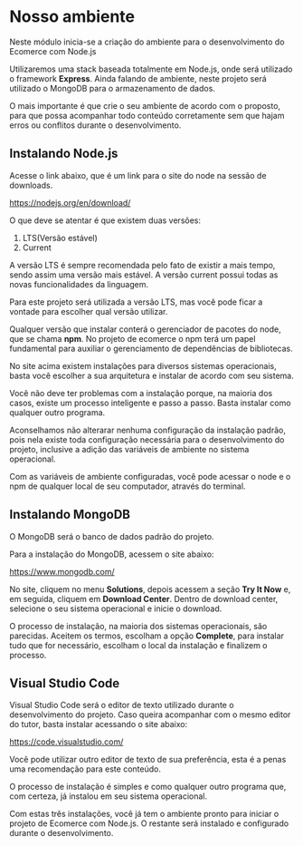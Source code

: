 # Nosso ambiente

Neste módulo inicia-se a criação do ambiente para o desenvolvimento do Ecomerce com Node.js

Utilizaremos uma stack baseada totalmente em Node.js, onde será utilizado o framework **Express**. Ainda falando de ambiente, neste projeto será utilizado o MongoDB para o armazenamento de dados.

O mais importante é que crie o seu ambiente de acordo com o proposto, para que possa acompanhar todo conteúdo corretamente sem que hajam erros ou conflitos durante o desenvolvimento.

## Instalando Node.js

Acesse o link abaixo, que é um link para o site do node na sessão de downloads.

<https://nodejs.org/en/download/>

O que deve se atentar é que existem duas versões:

1. LTS(Versão estável)
2. Current

A versão LTS é sempre recomendada pelo fato de existir a mais tempo, sendo assim uma versão mais estável. A versão current possui todas as novas funcionalidades da linguagem. 

Para este projeto será utilizada a versão LTS, mas você pode ficar a vontade para escolher qual versão utilizar.

Qualquer versão que instalar conterá o gerenciador de pacotes do node, que se chama **npm**. No projeto de ecomerce o npm terá um papel fundamental para auxiliar o gerenciamento de dependências de bibliotecas.

No site acima existem instalações para diversos sistemas operacionais, basta você escolher a sua arquitetura e instalar de acordo com seu sistema.

Você não deve ter problemas com a instalação porque, na maioria dos casos, existe um processo inteligente e passo a passo. Basta instalar como qualquer outro programa.

Aconselhamos não alterarar nenhuma configuração da instalação padrão, pois nela existe toda configuração necessária para o desenvolvimento do projeto, inclusive a adição das variáveis de ambiente no sistema operacional.

Com as variáveis de ambiente configuradas, você pode acessar o node e o npm de qualquer local de seu computador, através do terminal.

## Instalando MongoDB

O MongoDB será o banco de dados padrão do projeto.

Para a instalação do MongoDB, acessem o site abaixo:

<https://www.mongodb.com/>

No site, cliquem no menu **Solutions**, depois acessem a seção **Try It Now** e, em seguida, cliquem em **Download Center**. Dentro de download center, selecione o seu sistema operacional e inicie o download.

O processo de instalação, na maioria dos sistemas operacionais, são parecidas. Aceitem os termos, escolham a opção **Complete**, para instalar tudo que for necessário, escolham o local da instalação e finalizem o processo.

## Visual Studio Code

Visual Studio Code será o editor de texto utilizado durante o desenvolvimento do projeto. Caso queira acompanhar com o mesmo editor do tutor, basta instalar acessando o site abaixo:

<https://code.visualstudio.com/>

Você pode utilizar outro editor de texto de sua preferência, esta é a penas uma recomendação para este conteúdo.

O processo de instalação é simples e como qualquer outro programa que, com certeza, já instalou em seu sistema operacional.

Com estas três instalações, você já tem o ambiente pronto para iniciar o projeto de Ecomerce com Node.js. O restante será instalado e configurado durante o desenvolvimento.